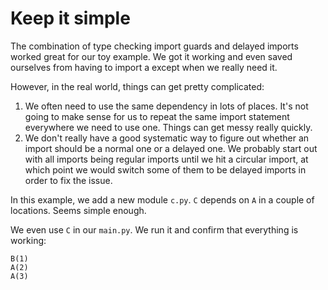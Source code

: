 # Keep it simple

The combination of type checking import guards and delayed imports worked great
for our toy example. We got it working and even saved ourselves from having to
import a except when we really need it.

However, in the real world, things can get pretty complicated:
1. We often need to use the same dependency in lots of places. It's not going to
   make sense for us to repeat the same import statement everywhere we need to
   use one. Things can get messy really quickly.
2. We don't really have a good systematic way to figure out whether an import
   should be a normal one or a delayed one. We probably start out with all
   imports being regular imports until we hit a circular import, at which point
   we would switch some of them to be delayed imports in order to fix the issue.

In this example, we add a new module `c.py`. `C` depends on `A` in a couple of
locations. Seems simple enough.

We even use `C` in our `main.py`. We run it and confirm that everything is
working:

```
B(1)
A(2)
A(3)
```
